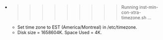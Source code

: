 * >>>>>>>>> Running inst-min-con-xtra-timezone.sh ...
  * Set time zone to EST (America/Montreal) in /etc/timezone.
  * Disk size = 1658604K. Space Used = 4K.
